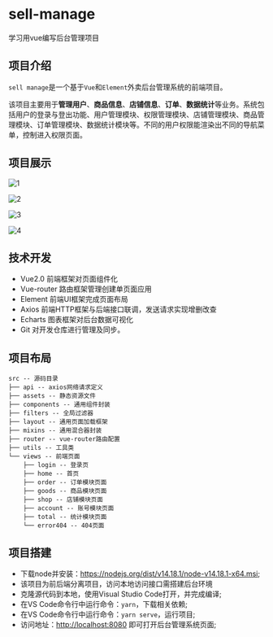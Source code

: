 # sell-manage
学习用vue编写后台管理项目

## 项目介绍

`sell manage`是一个基于`Vue`和`Element`外卖后台管理系统的前端项目。

该项目主要用于**管理用户**、**商品信息**、**店铺信息**、**订单**、**数据统计**等业务。系统包括用户的登录与登出功能、用户管理模块、权限管理模块、店铺管理模块、商品管理模块、订单管理模块、数据统计模块等。不同的用户权限能渲染出不同的导航菜单，控制进入权限页面。

## 项目展示

![1](D:\ch\Desktop\static\1.png)

![2](D:\ch\Desktop\static\2.png)

![3](D:\ch\Desktop\static\3.png)

![4](D:\ch\Desktop\static\4.png)

## 技术开发

- Vue2.0 前端框架对页面组件化
- Vue-router 路由框架管理创建单页面应用
- Element 前端UI框架完成页面布局
- Axios 前端HTTP框架与后端接口联调，发送请求实现增删改查
- Echarts 图表框架对后台数据可视化
- Git 对开发仓库进行管理及同步。

## 项目布局

```
src -- 源码目录
├── api -- axios网络请求定义
├── assets -- 静态资源文件
├── components -- 通用组件封装
├── filters -- 全局过滤器
├── layout -- 通用页面加载框架
├── mixins -- 通用混合器封装
├── router -- vue-router路由配置
├── utils -- 工具类
└── views -- 前端页面
    ├── login -- 登录页
    ├── home -- 首页
    ├── order -- 订单模块页面
    ├── goods -- 商品模块页面
    ├── shop -- 店铺模块页面
    ├── account -- 账号模块页面
    ├── total -- 统计模块页面
    └── error404 -- 404页面
```

## 项目搭建

- 下载node并安装：https://nodejs.org/dist/v14.18.1/node-v14.18.1-x64.msi;
- 该项目为前后端分离项目，访问本地访问接口需搭建后台环境
- 克隆源代码到本地，使用Visual Studio Code打开，并完成编译;
- 在VS Code命令行中运行命令：`yarn`，下载相关依赖;
- 在VS Code命令行中运行命令：`yarn serve`，运行项目;
- 访问地址：[http://localhost:8080](http://localhost:8090/) 即可打开后台管理系统页面;
